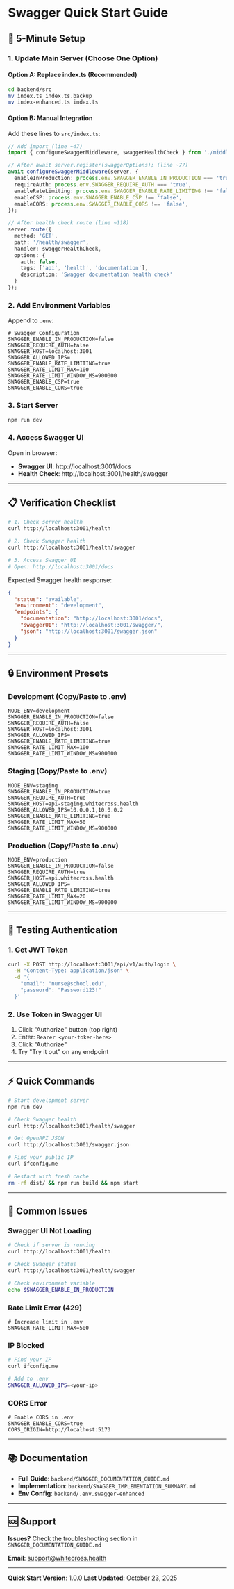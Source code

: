 # Swagger Quick Start Guide

## 🚀 5-Minute Setup

### 1. Update Main Server (Choose One Option)

#### Option A: Replace index.ts (Recommended)
```bash
cd backend/src
mv index.ts index.ts.backup
mv index-enhanced.ts index.ts
```

#### Option B: Manual Integration
Add these lines to `src/index.ts`:

```typescript
// Add import (line ~47)
import { configureSwaggerMiddleware, swaggerHealthCheck } from './middleware/swagger';

// After await server.register(swaggerOptions); (line ~77)
await configureSwaggerMiddleware(server, {
  enableInProduction: process.env.SWAGGER_ENABLE_IN_PRODUCTION === 'true',
  requireAuth: process.env.SWAGGER_REQUIRE_AUTH === 'true',
  enableRateLimiting: process.env.SWAGGER_ENABLE_RATE_LIMITING !== 'false',
  enableCSP: process.env.SWAGGER_ENABLE_CSP !== 'false',
  enableCORS: process.env.SWAGGER_ENABLE_CORS !== 'false',
});

// After health check route (line ~118)
server.route({
  method: 'GET',
  path: '/health/swagger',
  handler: swaggerHealthCheck,
  options: {
    auth: false,
    tags: ['api', 'health', 'documentation'],
    description: 'Swagger documentation health check'
  }
});
```

### 2. Add Environment Variables

Append to `.env`:
```env
# Swagger Configuration
SWAGGER_ENABLE_IN_PRODUCTION=false
SWAGGER_REQUIRE_AUTH=false
SWAGGER_HOST=localhost:3001
SWAGGER_ALLOWED_IPS=
SWAGGER_ENABLE_RATE_LIMITING=true
SWAGGER_RATE_LIMIT_MAX=100
SWAGGER_RATE_LIMIT_WINDOW_MS=900000
SWAGGER_ENABLE_CSP=true
SWAGGER_ENABLE_CORS=true
```

### 3. Start Server

```bash
npm run dev
```

### 4. Access Swagger UI

Open in browser:
- **Swagger UI**: http://localhost:3001/docs
- **Health Check**: http://localhost:3001/health/swagger

---

## 📋 Verification Checklist

```bash
# 1. Check server health
curl http://localhost:3001/health

# 2. Check Swagger health
curl http://localhost:3001/health/swagger

# 3. Access Swagger UI
# Open: http://localhost:3001/docs
```

Expected Swagger health response:
```json
{
  "status": "available",
  "environment": "development",
  "endpoints": {
    "documentation": "http://localhost:3001/docs",
    "swaggerUI": "http://localhost:3001/swagger/",
    "json": "http://localhost:3001/swagger.json"
  }
}
```

---

## 🔒 Environment Presets

### Development (Copy/Paste to .env)
```env
NODE_ENV=development
SWAGGER_ENABLE_IN_PRODUCTION=false
SWAGGER_REQUIRE_AUTH=false
SWAGGER_HOST=localhost:3001
SWAGGER_ALLOWED_IPS=
SWAGGER_ENABLE_RATE_LIMITING=true
SWAGGER_RATE_LIMIT_MAX=100
SWAGGER_RATE_LIMIT_WINDOW_MS=900000
```

### Staging (Copy/Paste to .env)
```env
NODE_ENV=staging
SWAGGER_ENABLE_IN_PRODUCTION=true
SWAGGER_REQUIRE_AUTH=true
SWAGGER_HOST=api-staging.whitecross.health
SWAGGER_ALLOWED_IPS=10.0.0.1,10.0.0.2
SWAGGER_ENABLE_RATE_LIMITING=true
SWAGGER_RATE_LIMIT_MAX=50
SWAGGER_RATE_LIMIT_WINDOW_MS=900000
```

### Production (Copy/Paste to .env)
```env
NODE_ENV=production
SWAGGER_ENABLE_IN_PRODUCTION=false
SWAGGER_REQUIRE_AUTH=true
SWAGGER_HOST=api.whitecross.health
SWAGGER_ALLOWED_IPS=
SWAGGER_ENABLE_RATE_LIMITING=true
SWAGGER_RATE_LIMIT_MAX=20
SWAGGER_RATE_LIMIT_WINDOW_MS=900000
```

---

## 🔑 Testing Authentication

### 1. Get JWT Token
```bash
curl -X POST http://localhost:3001/api/v1/auth/login \
  -H "Content-Type: application/json" \
  -d '{
    "email": "nurse@school.edu",
    "password": "Password123!"
  }'
```

### 2. Use Token in Swagger UI
1. Click "Authorize" button (top right)
2. Enter: `Bearer <your-token-here>`
3. Click "Authorize"
4. Try "Try it out" on any endpoint

---

## ⚡ Quick Commands

```bash
# Start development server
npm run dev

# Check Swagger health
curl http://localhost:3001/health/swagger

# Get OpenAPI JSON
curl http://localhost:3001/swagger.json

# Find your public IP
curl ifconfig.me

# Restart with fresh cache
rm -rf dist/ && npm run build && npm start
```

---

## 🐛 Common Issues

### Swagger UI Not Loading
```bash
# Check if server is running
curl http://localhost:3001/health

# Check Swagger status
curl http://localhost:3001/health/swagger

# Check environment variable
echo $SWAGGER_ENABLE_IN_PRODUCTION
```

### Rate Limit Error (429)
```env
# Increase limit in .env
SWAGGER_RATE_LIMIT_MAX=500
```

### IP Blocked
```bash
# Find your IP
curl ifconfig.me

# Add to .env
SWAGGER_ALLOWED_IPS=<your-ip>
```

### CORS Error
```env
# Enable CORS in .env
SWAGGER_ENABLE_CORS=true
CORS_ORIGIN=http://localhost:5173
```

---

## 📚 Documentation

- **Full Guide**: `backend/SWAGGER_DOCUMENTATION_GUIDE.md`
- **Implementation**: `backend/SWAGGER_IMPLEMENTATION_SUMMARY.md`
- **Env Config**: `backend/.env.swagger-enhanced`

---

## 🆘 Support

**Issues?** Check the troubleshooting section in `SWAGGER_DOCUMENTATION_GUIDE.md`

**Email**: support@whitecross.health

---

**Quick Start Version**: 1.0.0
**Last Updated**: October 23, 2025

